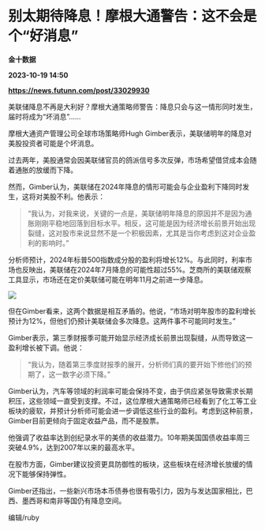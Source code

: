 # 别太期待降息！摩根大通警告：这不会是个“好消息”
**金十数据**

**2023-10-19 14:50**

**https://news.futunn.com/post/33029930**

美联储降息不再是大利好？摩根大通策略师警告：降息只会与这一情形同时发生，届时将成为“坏消息”……

摩根大通资产管理公司全球市场策略师Hugh Gimber表示，美联储明年的降息对美股投资者可能是个坏消息。

过去两年，美股通常会因美联储官员的鸽派信号多次反弹，市场希望借贷成本会随着通胀的放缓而下降。

然而，Gimber认为，美联储在2024年降息的情形可能会与企业盈利下降同时发生，这将对美股不利。他表示：

> “我认为，对我来说，关键的一点是，美联储明年降息的原因并不是因为通胀刚刚平稳地回落到目标水平。相反，这可能是因为经济增长前景开始出现裂缝，这对股市来说显然不是一个积极因素，尤其是当你考虑到这对企业盈利的影响时。”

分析师预计，2024年标普500指数成分股的盈利将增长12%。与此同时，利率市场也反映出，美联储在2024年7月降息的可能性超过55%。芝商所的美联储观察工具显示，市场还在定价美联储可能在明年11月之前进一步降息。

![](https://postimg.futunn.com/16977199447201288642887.png)

但在Gimber看来，这两个数据是相互矛盾的。他说，“市场对明年股市的盈利增长预计为12%，但他们仍预计美联储会多次降息。这两件事不可能同时发生。”

Gimber表示，第三季财报季可能开始显示经济成长前景出现裂缝，从而导致这一盈利增长被下调。他说：

> “我认为，随着第三季度财报季的展开，分析师们真的要开始下修他们的预期了，这一数字必须下降。”

Gimber认为，汽车等领域的利润率可能会保持不变，由于供应紧张导致需求长期积压，这些领域一直受到支撑。不过，这位摩根大通策略师已经看到了化工等工业板块的疲软，并预计分析师可能会进一步调低这些行业的盈利。考虑到这种前景，Gimber目前更倾向于固定收益产品，而不是股票。

他强调了收益率达到创纪录水平的美债的收益潜力。10年期美国国债收益率周三突破4.9%，达到2007年以来的最高水平。

在股市方面，Gimber建议投资更具防御性的板块，这些板块在经济增长放缓的情况下能够保持弹性。

Gimber还指出，一些新兴市场本币债券也很有吸引力，因为与发达国家相比，巴西、墨西哥和南非等国仍有降息空间。

编辑/ruby